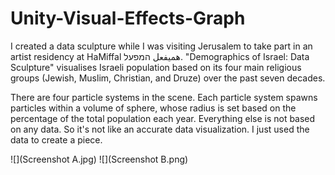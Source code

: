 # Unity-Visual-Effects-Graph

I created a data sculpture while I was visiting Jerusalem to take part in an artist residency at HaMiffal هميفعل המפעל. "Demographics of Israel: Data Sculpture" visualises Israeli population based on its four main religious groups (Jewish, Muslim, Christian, and Druze) over the past seven decades.

There are four particle systems in the scene. Each particle system spawns particles within a volume of sphere, whose radius is set based on the percentage of the total population each year. Everything else is not based on any data.
So it's not like an accurate data visualization. I just used the data to create a piece.


![](Screenshot A.jpg)
![](Screenshot B.png)
